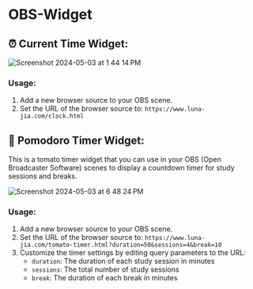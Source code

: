 # OBS-Widget
## ⏰ Current Time Widget:
![Screenshot 2024-05-03 at 1 44 14 PM](https://github.com/Luna-Jia/OBS-Widget/assets/73403516/76814c69-55fe-4606-829d-eaae35ffab99)

### Usage:

1. Add a new browser source to your OBS scene.
2. Set the URL of the browser source to: `https://www.luna-jia.com/clock.html`

   
## 🍅 Pomodoro Timer Widget:
This is a tomato timer widget that you can use in your OBS (Open Broadcaster Software) scenes to display a countdown timer for study sessions and breaks.

![Screenshot 2024-05-03 at 6 48 24 PM](https://github.com/Luna-Jia/OBS-Widget/assets/73403516/c1760d4b-62d3-410a-9398-4a91c8c1c48a)

### Usage:

1. Add a new browser source to your OBS scene.
2. Set the URL of the browser source to: `https://www.luna-jia.com/tomato-timer.html?duration=50&sessions=4&break=10`
3. Customize the timer settings by editing query parameters to the URL:
   - `duration`: The duration of each study session in minutes 
   - `sessions`: The total number of study sessions 
   - `break`: The duration of each break in minutes
     

